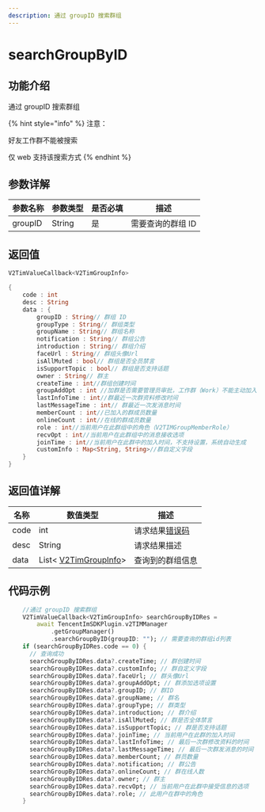 ```yaml
---
description: 通过 groupID 搜索群组
---
```


# searchGroupByID

## 功能介绍

通过 groupID 搜索群组

{% hint style="info" %}
注意：

好友工作群不能被搜索

仅 web 支持该搜索方式
{% endhint %}

## 参数详解

| 参数名称    | 参数类型   | 是否必填 | 描述         |
| ------- | ------ | ---- | ---------- |
| groupID | String | 是    | 需要查询的群组 ID |

## 返回值

```dart
V2TimValueCallback<V2TimGroupInfo>

{
    code : int
    desc : String
    data : {
        groupID : String// 群组 ID
        groupType : String// 群组类型
        groupName : String// 群组名称
        notification : String// 群组公告
        introduction : String// 群组介绍
        faceUrl : String// 群组头像Url
        isAllMuted : bool// 群组是否全员禁言
        isSupportTopic : bool// 群组是否支持话题
        owner : String// 群主
        createTime : int//群组创建时间
        groupAddOpt : int //加群是否需要管理员审批，工作群（Work）不能主动加入，不支持此设置项
        lastInfoTime : int//群最近一次群资料修改时间
        lastMessageTime : int// 群最近一次发消息时间
        memberCount : int//已加入的群成员数量
        onlineCount : int//在线的群成员数量
        role : int//当前用户在此群组中的角色（V2TIMGroupMemberRole）
        recvOpt : int//当前用户在此群组中的消息接收选项
        joinTime : int//当前用户在此群中的加入时间，不支持设置，系统自动生成
        customInfo : Map<String, String>//群自定义字段
    }
}
```

## 返回值详解

| 名称   | 数值类型                                      | 描述                                                             |
| ---- | ----------------------------------------- | -------------------------------------------------------------- |
| code | int                                       | 请求结果[错误码](https://cloud.tencent.com/document/product/269/1671) |
| desc | String                                    | 请求结果描述                                                         |
| data | List< [V2TimGroupInfo](broken-reference)> | 查询到的群组信息                                                       |

## 代码示例  &#x20;

```dart
    //通过 groupID 搜索群组
    V2TimValueCallback<V2TimGroupInfo> searchGroupByIDRes =
        await TencentImSDKPlugin.v2TIMManager
            .getGroupManager()
            .searchGroupByID(groupID: ""); // 需要查询的群组id列表
    if (searchGroupByIDRes.code == 0) {
      // 查询成功
      searchGroupByIDRes.data?.createTime; // 群创建时间
      searchGroupByIDRes.data?.customInfo; // 群自定义字段
      searchGroupByIDRes.data?.faceUrl; // 群头像Url
      searchGroupByIDRes.data?.groupAddOpt; // 群添加选项设置
      searchGroupByIDRes.data?.groupID; // 群ID
      searchGroupByIDRes.data?.groupName; // 群名
      searchGroupByIDRes.data?.groupType; // 群类型
      searchGroupByIDRes.data?.introduction; // 群介绍
      searchGroupByIDRes.data?.isAllMuted; // 群是否全体禁言
      searchGroupByIDRes.data?.isSupportTopic; // 群是否支持话题
      searchGroupByIDRes.data?.joinTime; // 当前用户在此群的加入时间
      searchGroupByIDRes.data?.lastInfoTime; // 最后一次群修改资料的时间
      searchGroupByIDRes.data?.lastMessageTime; // 最后一次群发消息的时间
      searchGroupByIDRes.data?.memberCount; // 群员数量
      searchGroupByIDRes.data?.notification; // 群公告
      searchGroupByIDRes.data?.onlineCount; // 群在线人数
      searchGroupByIDRes.data?.owner; // 群主
      searchGroupByIDRes.data?.recvOpt; // 当前用户在此群中接受信息的选项
      searchGroupByIDRes.data?.role; // 此用户在群中的角色
    }

```

